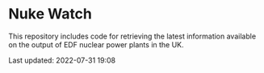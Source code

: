 # Nuke Watch

This repository includes code for retrieving the latest information available on the output of EDF nuclear power plants in the UK.

Last updated: 2022-07-31 19:08